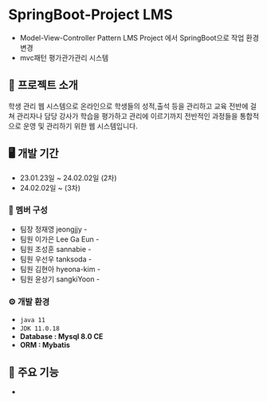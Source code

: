 # SpringBoot-Project LMS
* Model-View-Controller Pattern LMS Project 에서 SpringBoot으로 작업 환경 변경 
* mvc패턴 평가관가관리 시스템 

## 📃 프로젝트 소개 
학생 관리 웹 시스템으로 온라인으로 학생들의 성적,출석 등을 관리하고 교육 전반에 걸쳐 관리자나 담당 강사가 학습을 평가하고 관리에 이르기까지 전반적인 과정들을 통합적으로 운영 및 관리하기 위한 웹 시스템입니다.

## 🖥️ 개발 기간
* 23.01.23일 ~ 24.02.02일 (2차)
* 24.02.02일 ~ (3차)

### 👫 멤버 구성
- 팀장 정재영 jeongjjy - 
- 팀원 이가은 Lee Ga Eun -  
- 팀원 조성훈 sannabie -  
- 팀원 우선우 tanksoda - 
- 팀원 김현아 hyeona-kim - 
- 팀원 윤상기 sangkiYoon -

### ⚙️ 개발 환경
- `java 11`
- `JDK 11.0.18`
- **Database : Mysql 8.0 CE**
- **ORM : Mybatis**

## 📌 주요 기능 
- 
